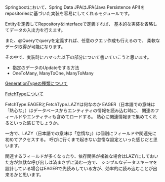 Springbootにおいて、Spring Data JPAはJPA(Java Persistence API)を
repositoriesに基づいた実装を容易にしてくれるモジュールです。

Entityを定義してRepositoryをinterfaceで定義すれば、
基本的な実装を省略してデータの入出力を行えます。

また、@Queryでqueryを定義すれば、任意のクエリ作成も行えるので、
柔軟なデータ取得が可能になります。

その中で、実装時にハマった以下の部分について書いていこうと思います。
- 指定のデータのUpdateをする方法
- OneToMany, ManyToOne, ManyToMany


[GenerationTypeの種類について](https://qiita.com/KevinFQ/items/a6d92ec7b32911e50ffe)

[FetchTypeについて](http://itdoc.hitachi.co.jp/manuals/link/cosmi_v0870/APR4/EU260088.HTM)

FetchType.EAGERとFetchType.LAZYは何なのか
EAGER（日本語での意味は「熱心な」）はデータベースからエンティティの情報を読み込む時に、
関連のフィールドやエンティティも含めてロードする。
熱心に関連情報まで集めてくれるといった感じでしょうか。

一方で、LAZY（日本語での意味は「怠惰な」）は個別にフィールドや関連先に初めてアクセスする。
呼びに行くまで起きない怠惰な設定といった感じだと思います。

関連するフィールドが多くなったり、依存関係が複雑な場合はLAZYにしておいた方が無駄な呼び出しは済まさずに済む一方で、
シンプルなデータスキーマを設計している場合はEAGERで先読みしている方が、効率的に読み込むことが出来るかと思います。

